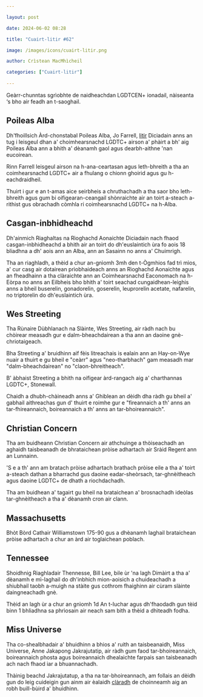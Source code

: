 ```yaml
---

layout: post

date: 2024-06-02 08:28

title: "Cuairt-litir #62"

image: /images/icons/cuairt-litir.png

author: Crìstean MacMhìcheil

categories: ["Cuairt-litir"]
  
---
```


Geàrr-chunntas sgrìobhte de naidheachdan LGDTCEN+ ionadail, nàiseanta ‘s bho air feadh an t-saoghail.

## Poileas Alba

Dh'fhoillsich Àrd-chonstabal Poileas Alba, Jo Farrell, [litir](https://www.scotland.police.uk/what-s-happening/news/2024/may/apology-to-the-lgbtqi-communities-of-scotland/) Diciadain anns an tug i leisgeul dhan a' choimhearsnachd LGDTC+ airson a' phàirt a bh' aig Poileas Alba ann a bhith a' dèanamh gaol agus dearbh-aithne 'nan eucoirean.

Rinn Farrell leisgeul airson na h-ana-ceartasan agus leth-bhreith a tha an coimhearsnachd LGDTC+ air a fhulang o chionn ghoirid agus gu h-eachdraidheil.

Thuirt i gur e an t-amas aice seirbheis a chruthachadh a tha saor bho leth-bhreith agus gum bi oifigearan-ceangail shònraichte air an toirt a-steach a-rithist gus obrachadh còmhla ri coimhearsnachd LGDTC+ na h-Alba.

## Casgan-inbhidheachd

Dh'ainmich Riaghaltas na Rìoghachd Aonaichte Diciadain nach fhaod casgan-inbhidheachd a bhith air an toirt do dh'euslaintich ùra fo aois 18 bliadhna a dh' aois ann an Alba, ann an Sasainn no anns a' Chuimrigh.

Tha an riaghladh, a thèid a chur an-gnìomh 3mh den t-Ògmhios fad trì mìos, a' cur casg air dotairean prìobhaideach anns an Rìoghachd Aonaichte agus an fheadhainn a tha clàraichte ann an Coimhearsnachd Eaconomach na h-Eòrpa no anns an Eilbheis bho bhith a' toirt seachad cungaidhean-leighis anns a bheil buserelin, gonadorelin, goserelin, leuprorelin acetate, nafarelin, no triptorelin do dh'euslaintich ùra.

## Wes Streeting

Tha Rùnaire Dùbhlanach na Slàinte, Wes Streeting, air ràdh nach bu chòirear measadh gur e dalm-bheachdairean a tha ann an daoine gnè-chriotaigeach.

Bha Streeting a' bruidhinn aif fèis litreachais is ealain ann an Hay-on-Wye nuair a thuirt e gu bheil e "ceàrr" agus "neo-tharbhach" gam measadh mar "dalm-bheachdairean" no "claon-bhreitheach".

B' àbhaist Streeting a bhith na oifigear àrd-rangach aig a' charthannas LGDTC+, Stonewall.

Chaidh a dhubh-chàineadh anns a' Ghiblean an dèidh dha ràdh gu bheil a' gabhail aithreachas gun d' thuirt e roimhe gur e "fireannaich a th' anns an tar-fhireannaich, boireannaich a th' anns an tar-bhoireannaich".

## Christian Concern

Tha am buidheann Christian Concern air athchuinge a thòiseachadh an aghaidh taisbeanadh de bhrataichean pròise adhartach air Sràid Regent ann an Lunnainn.

'S e a th' ann am bratach pròise adhartach brathach pròise eile a tha a' toirt a-steach dathan a bharrachd gus daoine eadar-sheòrsach, tar-ghnèitheach agus daoine LGDTC+ de dhath a riochdachadh.

Tha am buidhean a' tagairt gu bheil na brataichean a' brosnachadh ideòlas tar-ghnèitheach a tha a' dèanamh cron air clann.

## Massachusetts

Bhòt Bòrd Cathair Williamstown 175-90 gus a dhèanamh laghail brataichean pròise adhartach a chur an àrd air toglaichean poblach.

## Tennessee

Shoidhnig Riaghladair Thennesse, Bill Lee, bile ùr 'na lagh Dimàirt a tha a' dèanamh e mì-laghail do dh'inbhich mion-aoisich a chuideachadh a shiubhail taobh a-muigh na stàite gus cothrom fhaighinn air cùram slàinte daingneachadh gnè.

Thèid an lagh ùr a chur an gnìomh 1d An t-Iuchar agus dh'fhaodadh gun tèid binn 1 bhliadhna sa phrìosain air neach sam bith a thèid a dhìteadh fodha.

## Miss Universe

Tha co-shealbhadair a' bhuidhinn a bhios a' ruith an taisbeanaidh, Miss Universe, Anne Jakapong Jakrajutatip, air ràdh gum faod tar-bhoireannaich, boireannaich phosta agus boireannaich dhealaichte farpais san taisbeanadh ach nach fhaod iar a bhuannachadh.

Thàinig beachd Jakrajutatup, a tha na tar-bhoireannach, am follais an dèidh gun do leig cuideigin gun ainm air èalaidh [clàradh](https://www.vox.com/culture/352194/miss-universe-leaked-video-anne-jakapong-jakrajutatip-they-cannot-win) de choinneamh aig an robh buill-bùird a' bhuidhinn.